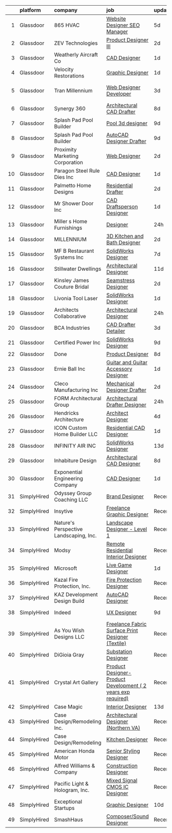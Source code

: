 

|    | platform    | company                                | job                                                                                                                                                                                                                                                                                                                                                                                                                                                                                                                                                                                                                                                                                                                                                                                                                                                                                                                                                                     | update_time   | location             |
|---:|:------------|:---------------------------------------|:------------------------------------------------------------------------------------------------------------------------------------------------------------------------------------------------------------------------------------------------------------------------------------------------------------------------------------------------------------------------------------------------------------------------------------------------------------------------------------------------------------------------------------------------------------------------------------------------------------------------------------------------------------------------------------------------------------------------------------------------------------------------------------------------------------------------------------------------------------------------------------------------------------------------------------------------------------------------|:--------------|:---------------------|
|  1 | Glassdoor   | 865 HVAC                               | [Website Designer SEO Manager](https://www.glassdoor.com/partner/jobListing.htm?pos=108&ao=1110586&s=58&guid=000001812d7bd8dd8f0684a64d43922b&src=GD_JOB_AD&t=SR&vt=w&ea=1&cs=1_7fe07a5f&cb=1654325500542&jobListingId=1007900632343&cpc=A6941EF32FEA121C&jrtk=3-0-1g4mnnm7v3c59001-1g4mnnm8ckugj800-c8f4494dc78efa26--6NYlbfkN0A4hgeKHdLyHgzaskNEvl2xXMVaueUT71iJOYpLYISQUI4874FyV4y-om7YDZqEiw17K3OJiaIz37f8-Yu8-xKzGhkymDa2EZMnG3xIQJEfUz-Agg-fPfHPSfYAmaXHqubf4sAE8YoGziBLAn2iwgW_kxOI9MjqHpJca4MLXnG8irvTF9X5veYepHxbVz4woR6S9LsAWnlvx-JgktAoGIfg-nmwY7iwCUT9djdURsoUje6J57jJrhj_OAvprbqD8ggLsp0q8Glgwh-cDo6lOQBvt8nDS4jCL1rvteYOPTLT3Boli81DrkYGIBhCr8psde1sLhQdl24wXhxuV83YG1V3zaeu9hEcFJL_9UNmw52PwxPIt_4dMy2feaW8-P2QFd_regb6lSGLO1KtWnQhb9A5QVE5PeL4BBk23ltcuVRUtS7vcurTz0afBx3cMEiikV3iuQoPvGBzs5veIr1WKSYqUs05kvEYKbxsWydW91LuCryFGXmm9luJ-vBAUNiodLOpZhN9XkFspg%3D%3D)                                                                                     | 5d            | Knoxville, TN        |
|  2 | Glassdoor   | ZEV Technologies                       | [Product Designer III](https://www.glassdoor.com/partner/jobListing.htm?pos=124&ao=1110586&s=58&guid=000001812d7bd8dd8f0684a64d43922b&src=GD_JOB_AD&t=SR&vt=w&ea=1&cs=1_12b6b678&cb=1654325500544&jobListingId=1007910063375&cpc=4453E7D8BA65D597&jrtk=3-0-1g4mnnm7v3c59001-1g4mnnm8ckugj800-e1dc2428a9887536--6NYlbfkN0A28SFMzoJ-TaUp_cYj3x2LKes_FjOUBZj2MFfY13QaKU845laFAO-luMy7UX6_3Is02oNJsmnKXT1Vx2LifXew9RbXrs39--QLEWNgQiDLYUwHvIOF0nuGVc9eZg467jlDvf6ODFJQuYauCy3s0SBlz2dA9TglgSfjNnWNZX8vPmsdR4eLmv_H7q0yBqOTdJ9lOK0dM3WbJI96Z-XKmxVv0I7EITm5GuwdBYUFvOY0WNa2aKFmOjA-WpJU_fp_wcqFGFoxYNOMh1Efi8OYJ9N87PULS0q7iyHYo0NTAKlkHLyCIwLTsZXyg828klL2MrcI6RDmtdole1OyJPW3OLewve-FqauQ6w0LXRPcz2YQev01T-8R7HMojKkrjKfTIsKXSbNloANQ7pvsM5RH0Br2hs0H-s-An5jQUtfhEF17-Hpjda8jCLXeZusCJ-CZPxklDZ3zaa_EGeWGIUrfmaPxbnErj_7Bf1gq-kCIpRzLaTVKc3uRQ22klQmLOVSE7x0%3D)                                                                                                           | 2d            | Centralia, WA        |
|  3 | Glassdoor   | Weatherly Aircraft Co                  | [CAD Designer](https://www.glassdoor.com/partner/jobListing.htm?pos=122&ao=1110586&s=58&guid=000001812d7bd8dd8f0684a64d43922b&src=GD_JOB_AD&t=SR&vt=w&ea=1&cs=1_f095afd9&cb=1654325500544&jobListingId=1007913578861&cpc=0FDC0B3BE6F17F6B&jrtk=3-0-1g4mnnm7v3c59001-1g4mnnm8ckugj800-ff5515bd48ef1d9d--6NYlbfkN0DdNONLqhA8z6QrX6vw37qu8cGScUjPKwqVQr3YAsb4-1kF9zPio8EJf0Wo1LlSMVdz-fw_xqFXJRVFQrr1pznmoXWvFC9OrHnqB7uHIupHLeEwjr56A0QUW_0hNqArxuYCnAVk0qp5SWeqhPGY3GJ9WxyXgNSbNZ3jg-fnh8YXpAZd73y2fVa9SlLhT37twv6IqOylSP5n61-FH0mfHnJ9aBR0MiTU4SQEW1gaQn8evsGog2KCsuAIZRf2R6uY65PDWwH0qOllYCWPezxtz_Nmn3UCew1MYKk8GYSdNxvchQuGVfSAv3jaQPnMSHqO108AJxtcLF2NT2hVwnfFOviPPEz7Ko6ARXc3tan8IkFSXcdzZuQOnoB1DVO2jMrvBNazuCo0G-z5rXlO-usFnz_yAAWh4HWi4L1qV-Lxic1hiIl13ZkwVYp-zddggKHzSiHcTEVj73Id0J09yfw_2eJQAnKQrw3dsB07464xVahHJN2zeKiypIDUNPxSmFYzJxSJaFDvi5t6QQ%3D%3D)                                                                                                     | 1d            | Newton, KS           |
|  4 | Glassdoor   | Velocity Restorations                  | [Graphic Designer](https://www.glassdoor.com/partner/jobListing.htm?pos=101&ao=1110586&s=58&guid=000001812d7bd8dd8f0684a64d43922b&src=GD_JOB_AD&t=SR&vt=w&ea=1&cs=1_41669f41&cb=1654325500540&jobListingId=1007914778663&cpc=6C4C3D207A8E89B7&jrtk=3-0-1g4mnnm7v3c59001-1g4mnnm8ckugj800-6beba033e76bfc05--6NYlbfkN0AN77IQYG4qNB0SF0w9dx5AeT6p643ab1gAjaH6HGqssSTiJOziOUFQx-rkxQ2Qw5b_We3bixnbMyboxXkXqx58B006Ff1qkeIiymx7jJ9yKledy_gIAyf7QKWWqyLvCuQo5tklCV9eQbe9QSKaLOIO4GQZl8arah8IM7MSUHMUryxAuuG-tpQ6Gft2TiLhF-9nxY9dtSY2hdTYV8t7x5foYi_7CB4VCx-Gf0vft03peq9xEwD9LOPk8oOiPHJ1vBJLwsxoVENeq8IS6998_9Oj3BcYtOG51ztuFtnNqWIBosbnQhDTpEyFg_iRb2AJAFaL9LxcRs6ZNnRjTOZzEdYQl40I3lXgZhVhgPVa_SY7P3w3WPfb4QPDRMUI77zFcRe6tpfDrh4kXbUgk-73X3ARiOMYJ5mxY_0qMfp3Fv-7mFd4-AK0kMFQq7Gv5XeSz3dKrRTc42sx2uH5XJI64BOXyfObzU2B1evQe3HRincqGCLLmU5PN2dq9rPk29b14KAYzEiaGgf1BzjZSzT6ksDWU0t4CtO9kPcVSWE3CkoREXBBo3Q1KsC2oba8eju-aRlrio1omh2LvbZ_zNO9SIQs8-tMdN1Qmn2UP1XDxDnAwA%3D%3D) | 1d            | Cantonment, FL       |
|  5 | Glassdoor   | Tran Millennium                        | [Web Designer Developer](https://www.glassdoor.com/partner/jobListing.htm?pos=120&ao=1110586&s=58&guid=000001812d7bd8dd8f0684a64d43922b&src=GD_JOB_AD&t=SR&vt=w&ea=1&cs=1_fc7776ef&cb=1654325500543&jobListingId=1007907064996&cpc=AED165184C5D3F86&jrtk=3-0-1g4mnnm7v3c59001-1g4mnnm8ckugj800-4380dd67a871539e--6NYlbfkN0Cp_WSJKd_Pz82imZmURPbhd3kYBsiZi4lpMLOH6vOlLMqbuwfEg4rdHZ-5cGPka9Gjdk3C_6PRJ7cT88hxlBe2xFYnDicuHradAybaxUoCuY-ore5IEssfa27lIp0dCqN4SMBsLIG0i2PLGVZU1PzgG-CYQweitE9Q0KmStWUIySVfI0HceJXI5oiuIiYvPKbU9Ja2rCkumPhObuaEGhJzl606DW82nVj_7axoNExWg2l6NW6c3zLuCpDy6Deu2wmCAYVIpkx4iLbRoL-iEFFsjNoWNNpu7b1wtPkGD4QdkueAfkFCIYohjLL4XVevrucCM_ErFaWRR_yaLPuwrVXuuouk6lp4p5quakaJIRC61gk6aUInZgEf9W9yQPHo7Kc4Tw4builU1_5GvBEj3rdU39TUnH2hhROHiXMv-Yle-fP9U5PHhK22iK_4foHJsGyJFAvvbYruBqCKXZLEvxXxxUUcckjE8CctlBqlO57HjKgQ4a1ZkXeZvKVGJde5-lg%3D)                                                                                                         | 3d            | San Francisco, CA    |
|  6 | Glassdoor   | Synergy 360                            | [Architectural CAD Drafter](https://www.glassdoor.com/partner/jobListing.htm?pos=129&ao=1110586&s=58&guid=000001812d7bd8dd8f0684a64d43922b&src=GD_JOB_AD&t=SR&vt=w&ea=1&cs=1_822fa403&cb=1654325500544&jobListingId=1007895222653&cpc=67D5E609A3B8C355&jrtk=3-0-1g4mnnm7v3c59001-1g4mnnm8ckugj800-b7e028d21d86e714--6NYlbfkN0AY4guaBc_odNxnJHTncvfwFu86WvDwtbc_K-gSZc1x5Ih_q3JUlcq5GXHaj3DGIZ4bDnVT2nT5K25pM7t6wOW1mgmQe2OYl3wvvq5sQELxuXDlkPuh0v97B_4ZVOTzml2OaKaEoMil4icHr0LFw3rbyiZ9GJUQKU6bvXct459KoEA9CTO16azMaBDDjjXy546SDeik0cZAFOBEV-FT33vBqK1vwuHxgH_W4X07QacEHr51HqsedF3oj1iY-s6rYsNApTKFlEFLO1WqGBKZgSPllUz4lHgXECqnzLcZSAmU0V5VsnX3plWkAL__RI_ZSshu-kk9KodRoP-51DO5ZG7IylUItZlkZZTMfVH1j8XgyVly-dmP-WFzuPO58HSUC6mG52fQam5iBC5pTaDvNTeRLhGlt5VAjhmG36NkyZ4_wGJ4FWVxCAXmvQ5P-9JoZkoHubrqPpetGfbYxrjkixyp0Nr_g84hSFJ23kLIB8-D0rikQQrSdxt0_m4Nj7AKPpdU4gVE2k5Mxw%3D%3D)                                                                                        | 8d            | Remote               |
|  7 | Glassdoor   | Splash Pad Pool Builder                | [Pool 3d designer](https://www.glassdoor.com/partner/jobListing.htm?pos=104&ao=1110586&s=58&guid=000001812d7bd8dd8f0684a64d43922b&src=GD_JOB_AD&t=SR&vt=w&ea=1&cs=1_b87defea&cb=1654325500541&jobListingId=1007892726350&cpc=94CBCBB52C93839F&jrtk=3-0-1g4mnnm7v3c59001-1g4mnnm8ckugj800-05fd4f105cb79417--6NYlbfkN0BtIHER_gWwIqVulwtCOCmFCxaayHkpYg7BVqMHPwbudH9rAbRPayDntWOF12eNWibzgBDVbHpktVyx7VLjPoykwQXuN8lMJHvkp23biRSEYpGLt5as_Lqa8SKZEZgvp8o9WOazP_1xZBCicZk2sWkMFjLX4861dfAy_Gjhv0UiMwwJ9e2Z2N835XG9Bnbcgm87haC_L0kQWHJ6M0S2PXaGqPiHYvHnEHMJAAMQhMx9z3yjD7CB4HmIFCQ4nNHMkd-gCBXiEz_MbCMLYaQxIZ6V1h5jTkHpP9nX0oCc7sjlY0GEai_e5BYLXOO4ua4Z8l2dQEiPcr8hoAPwL7LfWiIuvkjWx3P1TxQE_RpgbQL1m3lgDbLiwdTfIesPoaM1sJUQ_wNeMNEr7R8B_zAg3erSSrqEy9lnMIKdTqOpX3vuC2oaISYUrqcRIOdJbsidC1N7RhY3OBrjJQJInAs_6e67lH_ljTa2WY9XJuHRA_Zn4y0RzUn58qw3eyIyni24d74%3D)                                                                                                               | 9d            | Royse City, TX       |
|  8 | Glassdoor   | Splash Pad Pool Builder                | [AutoCAD Designer Drafter](https://www.glassdoor.com/partner/jobListing.htm?pos=130&ao=1110586&s=58&guid=000001812d7bd8dd8f0684a64d43922b&src=GD_JOB_AD&t=SR&vt=w&ea=1&cs=1_60cbabd3&cb=1654325500544&jobListingId=1007892731444&cpc=95727D28359A3DAF&jrtk=3-0-1g4mnnm7v3c59001-1g4mnnm8ckugj800-68328f9e4b769328--6NYlbfkN0BtIHER_gWwIqVulwtCOCmFCxaayHkpYg7BVqMHPwbudH9rAbRPayDnzkU6E-u22zbpfrErTok4TW3q2OYXij5u_qD6CViXRbVuQq0yNWJVZR9hDpUNcg2EJto5O0qgUfYc1yBBucIQPESwkGRoP8RJZzZNLpVDYZ0iHM0ZYO-c396hkP2P1NfF6Wi99s2HG4w21Zg_CS4RBPN_qn2YgQEa38HuhTFs57dNQZ8p0gs1n6DSNSrRlhn45ZiGBd3RnJg4szlvje2mSEjfSusEmjyYpTe9JjrGDKqxmcydTjmHgUNtF-LXdd7Lv6cbJSNXbOAB1K8Q9kQnmxTnPsxLLZI4h_E2gvIl4yp2CGYCh7DxHTPUG7Y6xjre4cSANx_UX-a757-TgdCkojpZ2GA62r1s4dzLj0hkuhPbeWgAoGWofyzh5rGsMhRRFCoXtRgFWCD_TZ9uIgUcf0eLHGC7JTcRYlI4DMbnY-41IpsAQbBenSQ3Nfz-9KslIedALTUURT9x3WA8QqaZHQ%3D%3D)                                                                                         | 9d            | Royse City, TX       |
|  9 | Glassdoor   | Proximity Marketing Corporation        | [Web Designer](https://www.glassdoor.com/partner/jobListing.htm?pos=106&ao=1110586&s=58&guid=000001812d7bd8dd8f0684a64d43922b&src=GD_JOB_AD&t=SR&vt=w&ea=1&cs=1_fdef4cae&cb=1654325500541&jobListingId=1007909411123&cpc=659D999B9DA47B31&jrtk=3-0-1g4mnnm7v3c59001-1g4mnnm8ckugj800-fdf77e2082eedeef--6NYlbfkN0CKNvdBtBh9SnuMcnkEvhJOJZTsmZHyY3ybnWicrfIHv4J7uR0g30tMm3JzRMilnpWfVo-QF4Uw8pdgMyGssC4PATq4MmUjSPmr3cHzrS-WMwGluAlFVv_LBsBToci7OzFez2U5QhCA2MlykN7Stsiel1TkWxiPyTbVV0OD3FMO8qGE57eQ-Z4oOTlUt4XpxZVIlWWBL2c14U4ZhI4Yrosa9kVnVOQz9rg2KxlkD_a_bVsLaB4Dno0TzUG8xccZjBPNT8aEXpHrXqfq5GrukvjDFG2e89t-c-PSVZJuQoUQg6JWYunxzLe1gB34AqDsIh7-98kJpHg_179msTiHHvROKj0BVp9P0E2dOVLDFXWk0nTO60A0Av-dkwUcrQ38kBOOfIsqVYIb6-daQeSyItO3M4wlUug9Y8-HPvlzPxfTxHyLsqw6brqq6zV7Ni13h9kcdvqEMvF6ui-Wcc7TrVybSPyD_pCX7TkZzbfsS_4Wqkhvw9f0w4In)                                                                                                                                 | 2d            | Brunswick, OH        |
| 10 | Glassdoor   | Paragon Steel Rule Dies  Inc           | [CAD Designer](https://www.glassdoor.com/partner/jobListing.htm?pos=128&ao=1110586&s=58&guid=000001812d7bd8dd8f0684a64d43922b&src=GD_JOB_AD&t=SR&vt=w&ea=1&cs=1_249f6889&cb=1654325500544&jobListingId=1007913160650&cpc=373C8281303CC873&jrtk=3-0-1g4mnnm7v3c59001-1g4mnnm8ckugj800-59db65fe6d015aa8--6NYlbfkN0CO3DEfAY9A68AIVwcxeRGvQUfeLcLgbZIyCfLEHxv2SWGKfgJWTED4bwamL5YZTLInsewr2xATLR0D0V6hBAGZzoBd_msx_jB77AKejItsGlPeQoKK8XGff5OcLOPfXmgache3gx5Wc20vULgl5THtdy22cQUhi4MV0ySDaeRqNmxfXVbKjuDeMMfsG988EggafCcAi5JtBRJROg3QKR2FCRzNB-nUybwxSxkv0gnNR0_SXANIx1x8Audg43iOOAfWDCIoJ-ynNJGzSjjipOKJJBJ8MA1kvm8xDW2Oub5kXt_NirdymfOJEgXnYxHdf2PpNNogGBB5sKfwBOeWwEkSlHaonTXflb8_R8P1erRZ3GLxZZhWOUx_vN3GWHTa8M3Xwb6cnsUyIFQeVPecZsivv1MmiZs4fECajc9PX9434qEKG6Fzc9pyBnvCgfZl_p6OwLBAF-NFZca1z0_eJTAwCNX7cHINBGjlxsWnrmZXCRxkY9jS2H4dTMysrvePASmBooR_v0uSBQ%3D%3D)                                                                                                     | 1d            | Rochester, NY        |
| 11 | Glassdoor   | Palmetto Home Designs                  | [Residential Drafter](https://www.glassdoor.com/partner/jobListing.htm?pos=110&ao=1110586&s=58&guid=000001812d7bd8dd8f0684a64d43922b&src=GD_JOB_AD&t=SR&vt=w&ea=1&cs=1_1ad09cc1&cb=1654325500542&jobListingId=1007909690106&cpc=794C88FDD5F5E24F&jrtk=3-0-1g4mnnm7v3c59001-1g4mnnm8ckugj800-8d5e37d7127d180b--6NYlbfkN0AZiaPZyccuKjlre0e0RaBFeO48J0QExrO5hcuLctOVaJEbtQVSe57o0R-Qtg_F9vN3wi1JBynrcaIym6aD_pg7LIkPzpre25nnutSvf89jawR55tankOyxJdYQCP7LVLHem0vcZVLmR_2gn9nZp2EZPy948V6-9G16f8eha8cP3RA8xcot2jGGAb9I4NDlr-V6odI19V9SPe9bve8qVczeyBcaCDrGeqUM6cvWjq5h__LCc9EZs7zz3VhtPqQul0oz38Kzf3thRM07Dg0KiLrL3I8iUF5C4qOV4DQfIQoV5nRAJev0p75OkZrqwlJwqa9__RVPsMFbCK5ZeF7xnN-Kz1B9r6uXQuEpbuLB-mlp8qhxEpYTwGyBIix0oVRy8t9IruCiNyEJI9mmdpFaJCuSpMsxieXlVErGUm5bGnw4Xe_ptsKmcBFg7E11rFSDXwXSPgYe81Hb6liwuZ9jVA8DWtCQUFdTIJFqaTebXTWIysEHpmtfsfwnsQROmTfNjno%3D)                                                                                                            | 2d            | Columbia, SC         |
| 12 | Glassdoor   | Mr  Shower Door  Inc                   | [CAD Draftsperson   Designer](https://www.glassdoor.com/partner/jobListing.htm?pos=125&ao=1110586&s=58&guid=000001812d7bd8dd8f0684a64d43922b&src=GD_JOB_AD&t=SR&vt=w&ea=1&cs=1_7bc11c81&cb=1654325500544&jobListingId=1007913832411&cpc=1618895939391108&jrtk=3-0-1g4mnnm7v3c59001-1g4mnnm8ckugj800-d17a409315b979f7--6NYlbfkN0D_KRozbKJx95I3LRYgbj09bqBDFeyQG4s8tCOB31p2DBqcOTPOFDiTH3S3SaELRML5p_JbIBdoMXfSF-n_S_Tb2tmn-AWje9qpczZeiXsMK5UqJ5xxmGqxO94BOgJSDtKN_zdymLfzGsbJe6RORn4GbkxN8glroM9HTaEtcXO98ACtchR3gTOj8TwhHtE3cM1KWuCjePoiLCqgWvIvU19hKklxIurN4Uz7sX3VC4ksKzo51nrgy6v369iPoIWxFO8fMyWaAJAmTEwLkP-vo86GKOaiMDA2bYkTeR38K2Rtf8II87jUEVlmz_IHGYmzAO_3zY2YOX0xIC1QOxdZwtjQ7YCH6_SAq--r0j03Aradbzs7s-_pjwyd04tjcojloHSeks1cuzgZbBE1R_8LY8i9u8fSQFexo2vuutqo5izQHoplwmLbf9oie4knWiYweVep6t9maXBgqVB4BCMHFxndNjsUN0VKwRCNW2y4DW-j7O-WP8HHhEtsZxRZTIOU3hCpjZDn8gRW5A%3D%3D)                                                                                      | 1d            | Stratford, CT        |
| 13 | Glassdoor   | Miller s Home Furnishings              | [Designer](https://www.glassdoor.com/partner/jobListing.htm?pos=112&ao=1110586&s=58&guid=000001812d7bd8dd8f0684a64d43922b&src=GD_JOB_AD&t=SR&vt=w&ea=1&cs=1_8b78697c&cb=1654325500543&jobListingId=1007916208571&cpc=EABDD1D688419A1C&jrtk=3-0-1g4mnnm7v3c59001-1g4mnnm8ckugj800-6923235141fafc4b--6NYlbfkN0BXfcolWTa6HBqrTIjIxjTFy_3H-GUtIL16M5kM-MfJRPzgUlNV-6Ab6lYG1uTmA5uBXO1WhIpmLiP850S5OXfUwb-gAqPJP3VrO0pAGRKzaa6egyr3KZHZFdhI_rlU3-SI_zdE68oLkBEYpeRQLltuEC5bhI-DNcGP1liTXIavxsdSHDj1343Qw15cm31yJIsqLbsvPCMnyxHEhelFoEo0ZyNLfbgwFtYxCeYneaACy29EM8QTwbNwr8h8V5N2QPzLpKFIUA4qLW3nylBosshD0xMFNyGkJA70qV8XQs0W72Ya9SQP5ofq3Zj2M0k313PcUcVe2mTWrhPUUFNON1wbRn7ysEtI3vN6BDD1f0jtvX7eSgCoC5i6BPY0k-xEaSG9dIL2-E10cG6fC4mEDdIIMZMiA-Naak7iAFb7R66dUj0chMdNjw2Spft8H7sSkyW-0uwXR81grI5aCgmKg_lsR_nAse7BSBzR-yAS1bpXHM5Q8Ilpp8yi_FehPUZvgKCMai2Sa10QyQ%3D%3D)                                                                                                         | 24h           | North Canton, OH     |
| 14 | Glassdoor   | MILLENNIUM                             | [3D Kitchen and Bath Designer](https://www.glassdoor.com/partner/jobListing.htm?pos=127&ao=1110586&s=58&guid=000001812d7bd8dd8f0684a64d43922b&src=GD_JOB_AD&t=SR&vt=w&ea=1&cs=1_009997bd&cb=1654325500544&jobListingId=1007909996946&cpc=20E46BB5786CE82A&jrtk=3-0-1g4mnnm7v3c59001-1g4mnnm8ckugj800-f18a7d4677e66c54--6NYlbfkN0C4BOyBYIokkdHpcggqgmPMdRaXe7sM3mF3XZ-iOwTzGOeEJLV7DzM3ph56E9eP9n69UEcJtgT4qFsULaiojgnQ-aruS-9nd_acbvuSU7d_oaM5ksG0dOLLtYtLaAvCMy6AcDYLKTLMBCYpIUA1ZG6U4k57TL_4tF9Y1CR2FtTki0W68ugtXbqL4ItOe4hXvVizaNHxA6-cTpwlj85oi_NDsamjq8bHTT4BtOLb2HTMv7O_KTQOWg3ooBjvWeIpn397cfy_evfpMH7sh-W7Q-IeXAzh6tEAHJTDj-v4SsBN8h_UU5JNgHicPRyRWX4Sgvjxt5L0tz3agMayYwrjORMlO3FhdX2PRz8TnbKdkioBm5MUlryaUdNASFjnqpaAivBEjgdFAbqDKq2zvwsu3Oah_gRfhngIAe7HoHz9xxwq8nQCoNSY5dDBJEunOWm04ro-m21cbQhT44EOXe_tDgPk66X6gM8HV-hrlZ7qup8-F8FHtv47DdYXABLJ9iwiP3B7DpNwTZkmkZkvXVHmXjLl)                                                                                 | 2d            | Farmington Hills, MI |
| 15 | Glassdoor   | MF B Restaurant Systems  Inc           | [SolidWorks Designer](https://www.glassdoor.com/partner/jobListing.htm?pos=109&ao=1110586&s=58&guid=000001812d7bd8dd8f0684a64d43922b&src=GD_JOB_AD&t=SR&vt=w&ea=1&cs=1_23abc57b&cb=1654325500542&jobListingId=1007898083695&cpc=6A557DDB62DC100B&jrtk=3-0-1g4mnnm7v3c59001-1g4mnnm8ckugj800-33d710e7fe0865cb--6NYlbfkN0Bi-g4OEguhQEx4pjzkmulzkFDPdVMQm6g82nLRMcVRUHK_7i5h4gxFQ0QbmMzsK79ZxmzDzMc0k7_2En5y3F3sFdSWHAOLaaBO5iTSuq55bjL2CkFDus4IgnpqiBrpgoBDFsoylQrbbxrtlNqUePSC62V05ezzskZ6o7H6FlTTM1AWAMQREunLnmDNupRtNnCiQXGm-ohIv2ZWNwJhqrzeoXne2cOSHlKb_ex5Gd5ysBWfgXtfWfjFAhAnm4TZYe7pJQvjubVyTLlzURUmd8EFkcMiFQ8tjxT0uI_MeBurE-U3k1bor-T706hzPVvMSU1NbYwAm9jLyCzI5Ld8Q-X1lXE7kUQtr4FwrpUE05Wj6H-INdTFPJ0stDqjfwK2mZ9mRBVuFpVcPp6C_QQ65ktlJnrAsaig_53GJHxnYdL5HAQDTcGvTVWNBcAAWbGSlpai3PRDgVAj5tMF3C8RsT5h3IT9uzWplmR2jubK2ovv29kBy4os1ttGuMOOSc9-zDg%3D)                                                                                                            | 7d            | Dunbar, PA           |
| 16 | Glassdoor   | Stillwater Dwellings                   | [Architectural Designer](https://www.glassdoor.com/partner/jobListing.htm?pos=102&ao=1110586&s=58&guid=000001812d7bd8dd8f0684a64d43922b&src=GD_JOB_AD&t=SR&vt=w&ea=1&cs=1_0a3c22f9&cb=1654325500541&jobListingId=1007886567667&cpc=BEF9ACC8E202C1B7&jrtk=3-0-1g4mnnm7v3c59001-1g4mnnm8ckugj800-fd2b91db999615c9--6NYlbfkN0CHpSnjIPxMtekS58WZl5Olhjo2iWL5RjE_Boe0ccr3Fp74b-beha0UnOuCiWn2zvHewtDobFej-vhtpNRJ4q6GMxN048VrEtqW32jAqbGUFZ9n96475svq0ktyc4Oz_NQVeEJEmOSC8rUwlGz6RuMo9XoesPs-7f5gahrOoTlpmRybfc5UKsWTO4ZCUwqVgDKt_46MNi9uEOdiaOtSIHOzD5PDvNrNc1rZDbTzn8r-R-PUDIzVifXmVtqPa_Z0TNgfqHnIeqU9Lpn2OLkC23AUKQgsxrCdTaMrFGFZzFmS4UvLkbdDiu-5QZdlnKtuulifeSB4etBf5Xc0sVO4IdUJe_3rF24X5ZMwtY3HztT5U2WmUJ7NaWfSJzMZuNNDKd5lEv9-9ACXz-HTq914GkvXxWCdVt6NVsPQCJvq62Ek838ced8Nt-4DFhPeNnaLSaYqrUcG5W1ng9C6lNYIPfMgvsXgPmcOKuyS3FkoWj9EBTVgT9WvF-GgPeu4VXibW0ugnL-nmHmilw%3D%3D)                                                                                           | 11d           | Seattle, WA          |
| 17 | Glassdoor   | Kinsley James Couture Bridal           | [Seamstress Designer](https://www.glassdoor.com/partner/jobListing.htm?pos=113&ao=1110586&s=58&guid=000001812d7bd8dd8f0684a64d43922b&src=GD_JOB_AD&t=SR&vt=w&ea=1&cs=1_d537f18e&cb=1654325500543&jobListingId=1007910245160&cpc=0AD3DB1A95BF4639&jrtk=3-0-1g4mnnm7v3c59001-1g4mnnm8ckugj800-9f7814c1849150f7--6NYlbfkN0DLWr0FuvwmpNY589ecXM0wpB-l41nBtAe9mv-PvJGiqWzaIvMJUnwIgLD-Jji8e0oJGzVThFDdNUJTL7TTJHv_45h28emVL5ObgnuUYKF32rlzRpNlTbW8-jisI5EZnzGjOfQoZtjAw4ZpL2IWlsobTrULs2YxCNRsuV7xMxAiHEZVYRfm7ERlyu59rvlvp9IIyDQCt45m6rlvuC0WfaI_RAeRUooDeHULyEXlLZqvcxEJdDLu5hUadw4Q2r8Hi2Mbpli49uQmbWT8AYMOSybz_7B2-iV8Xhv9QqafqNfATfc9cw5qu-jx87sU4fLOOcSqnExxbtmb902cQ9SxEc_hSbdbvdRpn4_N9SNewECZViiafwsTRp-LRLYC9FKfERG1RTTd7h7wP4kVK9tZYxUDDafGMyGPYedPj_3yDTpwuq2-4QWn-HxDeRAs1s4x0EvdqAtDrVaH6RKBt3fCzp3KUKAfA846vviURJph80oNbOLKj9GkZa-zHEoekXjl0Miuk89bxRUMXQ%3D%3D)                                                                                              | 2d            | Los Angeles, CA      |
| 18 | Glassdoor   | Livonia Tool   Laser                   | [SolidWorks Designer](https://www.glassdoor.com/partner/jobListing.htm?pos=107&ao=1110586&s=58&guid=000001812d7bd8dd8f0684a64d43922b&src=GD_JOB_AD&t=SR&vt=w&ea=1&cs=1_3299d709&cb=1654325500542&jobListingId=1007913582344&cpc=11F487F766CE02D2&jrtk=3-0-1g4mnnm7v3c59001-1g4mnnm8ckugj800-1c6fbeab74bf5a80--6NYlbfkN0CCbkblfSHylBtxKhPpAshf0x_46THKb-9gvipInvsiAbV9QZOr56MHH76k32o0azWJb6IrET1XksVeYI8-rg1-WgHhoFi1iperH-j_ep--ChzenZjljEhEItO21CvGtmqD4rF1dDLEUVXzodfoYWlQKVJ3t2pXVbiCpxJAYEJGxtBb7uJ2Jnr-cNOG1KMrmW5hJ1m3VtYPWOQwlj3qhNbzmLyvcsC1enGwJrreX2Y8N4oEdcfN7hA84hnUwcWrXXo6Yrfc-2CebzNY6qpFhmEHfJ-_aFya26YRp4yAykhqQQ8Ljt3EaLSLfwBeXGpmhSOCxxtG1HP91qEnnZ17iPhP4UTHwQ2iUGyTUXKVVtaYPOySWhtijaDBAPFMw8v_k9dwlBQp3L9w2GF27UzIzgtdWZglQaypC5p_mbqsMTghESNEx7KNDubqys54tL2gwQBWH_4S62GriP8xHM657wcweFus10HvXlN9MaE8vcMp3xompZ_O_f31pAWoW7UHVMb7xkOnBIiIxg%3D%3D)                                                                                              | 1d            | Litchfield, MI       |
| 19 | Glassdoor   | Architects Collaborative               | [Architectural Designer](https://www.glassdoor.com/partner/jobListing.htm?pos=114&ao=1110586&s=58&guid=000001812d7bd8dd8f0684a64d43922b&src=GD_JOB_AD&t=SR&vt=w&ea=1&cs=1_0bf90eb6&cb=1654325500543&jobListingId=1007915982347&cpc=D8FBC54B4F16B65F&jrtk=3-0-1g4mnnm7v3c59001-1g4mnnm8ckugj800-fce1137dbe195807--6NYlbfkN0AhZWg9G3_OJuxn3Py0sNad4ARajCHe5yz2AP3mvXuj8dE4VGkyfksqlc8msq-btvHjOYABUf3RsbhKpqhvD7crxRVvRutIRlkvgYv-Vr5z89zhgl5FKyq29jap01P_w9hfisMkXQpO3GGtKtVQuhustD9YA1DnBszs1_8eULdeffwBc5CS0koq-xBAva6mGnIqhIvltuv3hAaWuhXPv1uh3IgftHp9RN4xZmIBkCQwmWoEZI8DHaE57OgLfDeR1HTL36HTU6DPuTj18yHCWOWu7F8tjYFg4Xqx6AqFpjzY1xvEXaVTXq1sQ34cAnX4UzheTpEV3xzpNGGZunyIXARMiLeMxGTEqOsdubRW_r8DZFS0h85dmK1qu3E6uVPJwpGqw2XAVTscdfLIAlGTm5KPNCJvSBXc1XRVMUDBn6i893h_j6N7Meldab0a8Q2FbCeSKlxVtNaccRcCX2wOIHaXpESoiPhQ8jlgVu7oAxFqOvNkZQg0b8LHRQA4hl1zjCmMrWvrbaZQDw%3D%3D)                                                                                           | 24h           | Bethesda, MD         |
| 20 | Glassdoor   | BCA Industries                         | [CAD Drafter   Detailer](https://www.glassdoor.com/partner/jobListing.htm?pos=119&ao=1110586&s=58&guid=000001812d7bd8dd8f0684a64d43922b&src=GD_JOB_AD&t=SR&vt=w&ea=1&cs=1_63eb6ef0&cb=1654325500543&jobListingId=1007905191901&cpc=A6941EF32FEA121C&jrtk=3-0-1g4mnnm7v3c59001-1g4mnnm8ckugj800-7aa6f970da839065--6NYlbfkN0BKgzQyzTF1Q9mOsR1amaS-juVGLjHt5Cdom-gEF9y-xeJJUKVdh3iJfBPScrcXAJSwWLO-hFFLuYz9X6PywsyrO4B8XvmkNocu-YMCFDZRr7oFHo7D6OOEVYjGUdLM_4MkOZjNzRtqfWZUW_-XUMAKSmx-tEKcMXFFbNZ8Dby4PLCbwuClw_gIdLcpepLqub92SISDHGYuYnm-aIBTVQBdIOsWpaS4GEY7PzYS0gEP4mifprgvk7neAYR9HqWS2crRc9PF7ImVemP75b6Ne517CJTG7qYW-Z_TbsFHbQhRMdLzKew5hXJBRcdKNkC0JVuuPiWR6R6q8TPBxkX1kTcI6Ck3XVkELMBpBdPs3UDrHWvQ73SaN_aDc2EMC3nIhi8j_a8Kk6y0PB42w9buP4jcVNUVSroTSFGhFIKM46jYgRofy9xdLYVGjOl5CaYRV0o7wtsHRtVNzPmZqrRFJR7b4vK77HJsq176lXMixqWshk1kVzZ_DwncXPhbaKIBctCTeIn5KMXWkg%3D%3D)                                                                                           | 3d            | Milwaukee, WI        |
| 21 | Glassdoor   | Certified Power Inc                    | [SolidWorks Designer](https://www.glassdoor.com/partner/jobListing.htm?pos=117&ao=1110586&s=58&guid=000001812d7bd8dd8f0684a64d43922b&src=GD_JOB_AD&t=SR&vt=w&ea=1&cs=1_f7a7dbc6&cb=1654325500543&jobListingId=1007892525019&cpc=DBA80409378ABD93&jrtk=3-0-1g4mnnm7v3c59001-1g4mnnm8ckugj800-bdce66b132eb211b--6NYlbfkN0Cen54bmMDcuXsux9zDNNrGS3D5khuA6e4o3muBQpx5jWEDwiTMEFuo6e2S8sjHPnp-13loZkv7YbePc8OyHVl5M6JSMd8jRvm_VL1PZcbP6S4IghBdD3juZP6xuAF0X77O4g-pCtzb4iDK2TBMXqTdKUddTColhcHqwd-j_5eVtpiIADjbMKXHVQ1h9qEGmCIUOhGIFHeopDcaELUXUs9dWwlxXYOQg2hTOoIXpW2HoOeckgmN92SLlHwTrbComAUYiyD1u4RD7tMuXDxfgy6UfWwUr91VMngaTOBtH6WXFMehzf0Z4XLzcl28Px_cgebVp_m_WqTM5xsH6c8yG19IdgXWd8lxjh6TUrqarI4BM3OJSUyv3n1qzHgfJG3weIiD9rzUKyJX3vJ7uZQztfWgRaEbPy0Z7PiEr0h6UKHuBO3q0-d4yE0spvBdqEFGOjUBa4aOIi2JGtO0O37nERM-tyPDK0G6ju_XaRc9M1pXo-vl0oQOb-o_sX9ra_S4Roekk6iKerF4fA%3D%3D)                                                                                              | 9d            | Minneapolis, MN      |
| 22 | Glassdoor   | Done                                   | [Product Designer](https://www.glassdoor.com/partner/jobListing.htm?pos=126&ao=1110586&s=58&guid=000001812d7bd8dd8f0684a64d43922b&src=GD_JOB_AD&t=SR&vt=w&cs=1_55e22c3c&cb=1654325500544&jobListingId=1007896596008&cpc=A7B4A44948C4CC92&jrtk=3-0-1g4mnnm7v3c59001-1g4mnnm8ckugj800-62694e3607ed607e--6NYlbfkN0C-LxO6OzFeyYVxZOsqOoGVZSPgtH8WHva8NWd1WDVRmqXupYKp1xC7mBY477ooZpLSbW9f2GHbcWvIeALBGdza5CccmxxfJIlOcVioI_zaq_nlqjoAI9qWq4AcwmRasbYh3PVdAmo-nd2dfN4TyJGlDH__UQKqaR9AQZwfwL5gEGZlNmtrP0nIZZcyiivmOFm55BD-dVevmk6S8Wttyw0UUdMBgjCYFaOspHpH7T7WjAkH1sWz1Yp_jKCpZtWw-uIs0LjBYgB4yxPCxsv_XoznC7_NgNJhtKF_DSYrPnNhmGDWMzrDr146A3eeyieihRF4owwuli14_EQoyxZLjPr8exF41zrj1TGxgKiWgUm3PZBMkSvWFAAeykcMrnHXBCIAzUa6hkf023SvFSQFl_FeQZLlpeu0uU9PsbolcEsihyNVvkLnDClO-9C5Fbe2EFWNwuTYaJz5FKV-8FPCZHeNFguYr3BSLB8z-QRtx45Nf8yNeNbSmwxS3BXvqZ6Uys-uptQCUEEHV6axpWoC4iZcHfFSCPZiQ1aNPcYzr0jwgRME8Bz4SiX9OdNO5dveHThvFgkTA0SmKPsnd6oHfQeB)                                  | 8d            | Remote               |
| 23 | Glassdoor   | Ernie Ball Inc                         | [Guitar and Guitar Accessory Designer](https://www.glassdoor.com/partner/jobListing.htm?pos=103&ao=1110586&s=58&guid=000001812d7bd8dd8f0684a64d43922b&src=GD_JOB_AD&t=SR&vt=w&ea=1&cs=1_7c69b3a1&cb=1654325500541&jobListingId=1007913746761&cpc=94B5EE8A8F4AA4CA&jrtk=3-0-1g4mnnm7v3c59001-1g4mnnm8ckugj800-b836117c7b3e0984--6NYlbfkN0BHo3qDZ7A7le6HHamVzKQBUgq6ZuOrERNBYG4szpWJEJwWCZ20GjjSRaD1x_0GR_oENmCKZD7MMlmn9oZDy04JxH0ncKys0RGO1OYqR6gg4jAT2otLg2KtznmhsVbNu2Tbx47XCdFqkgrIxGchhBm5zhgvHfp-DnN3TewB3ybjVuFtq5_YuP4IMgiO46f2WDb1Ez7tRowK6FZowz_lzJJGm58y-34ASA_tuQGYFZyJoBIDdKAfv6o2Xkf-gmvYEF0lzCKfDqH7WYJldQsWDbJG-dsweEJ4PJ1T46CFoO5cBGS8BvHYLyNyAti8sGqXCMXQYgQtd4UpetQ1jJ6_pa72WT42FdylX9pFWWIgHmf2r99fw6EAN8zuiP6LsqM12rkwb2ry2fs5TfPRjK0SkoAKm4gLm7fl60_xON5gkIvoYjam_J8i6cCL8oIb-aQgaIR5nj5krWjASFjAEx070N3-61QiQGQhx7fsc0kSYsZLepxHI0b0lyerWxzMGBRYe9Ghf8d4sV6LUrzMVCu-yABI)                                                                         | 1d            | San Luis Obispo, CA  |
| 24 | Glassdoor   | Cleco Manufacturing Inc                | [Mechanical Designer Drafter](https://www.glassdoor.com/partner/jobListing.htm?pos=111&ao=1110586&s=58&guid=000001812d7bd8dd8f0684a64d43922b&src=GD_JOB_AD&t=SR&vt=w&ea=1&cs=1_870d76e5&cb=1654325500542&jobListingId=1007910057649&cpc=28C7FD7AB333C7F7&jrtk=3-0-1g4mnnm7v3c59001-1g4mnnm8ckugj800-3d036f27ce820743--6NYlbfkN0DHZWNtguvd8G8XPYTcM_P0htvZaG9KzawZiOjUaNZT6jYrk-eZmzvwF7su4vP7iNnSm7JLCeJB1Yc2ZpLhVdKsmWMkJvQclYoyxVc_oRAqeZqIj4hxqJzdafXDGRk-Xrs9BOzrbGdrFBIJ2_4dHWW6diR8gyewb-G4fX_G3xviAYkgfUkipbk4ZoqjV_AbvC_M2LrGMC4Rr0Q3reg0SKm3dbBlkRTc6w6WsekDX7npgTie74i1OIGeMJ-E12hV08wKmGTXOcnaIwySqKTtdCnOkwmjkkkZL6UfbNX9Lw65aaumwIBms25zvHw--Izg81UW9kGxviLCKEtPnKlZxZjyIeKjKMN7r5xOhDmUQvKla-AhZA0jOpOiqXpSDaawOJOF24RrF9ahFZqS3QyUGxoSIWhjA3Wx8wPmkrPk508wL7FJNLq-HZ2SlsxKmYIzdhyE_wDOvinTczstUuBxXSSe6sJvNMVqpZzm4uRqJp-2hURLwx9is1HwdAufy0TEBdkIPgv_07lPKA%3D%3D)                                                                                      | 2d            | Hudson, NH           |
| 25 | Glassdoor   | FORM Architectural Group               | [Architectural Drafter Designer](https://www.glassdoor.com/partner/jobListing.htm?pos=115&ao=1110586&s=58&guid=000001812d7bd8dd8f0684a64d43922b&src=GD_JOB_AD&t=SR&vt=w&ea=1&cs=1_19627262&cb=1654325500543&jobListingId=1007915920138&cpc=76F449EC3649FD14&jrtk=3-0-1g4mnnm7v3c59001-1g4mnnm8ckugj800-1c84cedb03f1aa28--6NYlbfkN0DZZww-p_mr8GWlqIRBY21Wjl_Fk3kglyx5_HcxykVqwa7Oh0kVVaxepjFIidQemxbfFWo7M22ZitiX0TPRexYdiCjLe4jNKoOOx86U4NrymXscOtEpLh0matzi9D-HmlzS7Od0YWdikPQlstSkkl0NS5h14V5yxDxA5Q9OdaRPMW8XDlbaOYTVm8K9XoU-15SaXelB_M6_cEAF6Ona9jxzMtd3otpnCrGEZDEjneSIzA_X_p5CcZh2X9n9ljXj6OF2ozh9sGElYfoEyyqxl_ZVFhIT7eoQpkIL9E5BYauWaOkCBtA8K6xnWcIomONz-2OwsDo2pj-ZnOBCSQcnZ8aZn9fEb0xwjs-9hHUqBK-mUN-ngkCNY9GmvTRpZYL6don_e99-qys15mN-jzX6RzkJJ2OgLhXmufZhSI0Qg3QBoTOSONMMh1GCSYmLetY7WfUw4iBQo-StIRYMsDzUd0g31MQEyhTedGXW-rbUB3osCod0KI-N1VOZ0tZUplD_cBqRojKYLSHU2g%3D%3D)                                                                                   | 24h           | Verona, PA           |
| 26 | Glassdoor   | Hendricks Architecture                 | [Architect Designer](https://www.glassdoor.com/partner/jobListing.htm?pos=116&ao=1110586&s=58&guid=000001812d7bd8dd8f0684a64d43922b&src=GD_JOB_AD&t=SR&vt=w&ea=1&cs=1_79b0174f&cb=1654325500543&jobListingId=1007903657781&cpc=400F6699ECADBFC6&jrtk=3-0-1g4mnnm7v3c59001-1g4mnnm8ckugj800-b19d6c20fb278a99--6NYlbfkN0DmABFAHOHzjLTEYAO2L9hWZ72oHVTKuBRs1Kg9Uy5J7Dylpqon6fhySpQDpX2gQACA8C4wflI-G1uOLuiO2Dp4TF1YaxRxFoQX2FEex4uyi40p5oaMzrc43n-FIZzyYqvD-J3Gq6hRMnqc771ggOqq5tU6hry8gdamo3CtOaO-BHNjNo4EvaHUrw3FIAxOXo37cMT8GHfaLUCDi7ejQzS8y4HZk5J8-bJi3sTFv2q3gWRgMsEcaJOUT0gHL46NWk5abrHMbY6igOcj2X5zRfkc2fo8k9EseZ2Lt_JbEJ1E_JBqwtLMcRnwNKXfj3V64ONL43Ns9GNWcmO21n0_UqC6vT8K2ROx5S-_U_b8MrJC4QLuLy86x3JEmExA8Vtx7rZhszFTiJL7p6Fga_Hd2YQ0PnVUhOJTrocyggOCEpqy97WR5oOxwS9PeA-jzMuXQsBZRubefA5WW3wTprbJRl-PMQ0a_mE0W-PEoKKJe8qA_wc1yOo9F7EQpe8Hr1_UBPg%3D)                                                                                                             | 4d            | Oregon               |
| 27 | Glassdoor   | ICON Custom Home Builder  LLC          | [Residential CAD Designer](https://www.glassdoor.com/partner/jobListing.htm?pos=123&ao=1110586&s=58&guid=000001812d7bd8dd8f0684a64d43922b&src=GD_JOB_AD&t=SR&vt=w&ea=1&cs=1_0cc19dda&cb=1654325500544&jobListingId=1007913073695&cpc=BBE10130256F0C4D&jrtk=3-0-1g4mnnm7v3c59001-1g4mnnm8ckugj800-53c23d580abd9c8f--6NYlbfkN0B8RsI186BfsTqIbUN3bZxjApUdlZK0h1fG1VgwRVwox8UdcI2K0CLUEYqIu93VqBbhjUQ_dwNUHmRL4o0CUlHoNo6OcaLZ7eTrRGNkeisJWphX0sLMo6SFG-hoW-7k_WDFkz74EuhYiwBcX6vsqIN4DbxVsRj7dGNnlULhjPVzHpfNDWGQV9fnc6dZf9rbkI-sbXYuWE8h5aBUhRbV7zRCLSvLTp_7HeGKkw8ZlroAYNmRiaEEV0GAypXymAc6FMG3dIf_9oHZTWsEaVLxN6ZlBIyyPJp9lOXG65N_zvSymtJ421nfYX4JKrpyNmUij7F9Ggneic23idUa5j2AYBJt9MdkGK_oi8BhftwxhZ81XgyEunaRSu9pnkas5ihJPI5wOqINKFS3xwGO4ljKFhDjkViZP651XY6emJzCnypPOSkKJ3wUW22eZwI_8MgP5y_k_U3gYNKrKjFiPuBNI8kT8ec7EIaXivPIavo15fYjd_rI3hJ13WuLjuIEWV0WgEmOGrpYo74pTw%3D%3D)                                                                                         | 1d            | El Paso, TX          |
| 28 | Glassdoor   | INFINITY AIR  INC                      | [SolidWorks Designer](https://www.glassdoor.com/partner/jobListing.htm?pos=118&ao=1110586&s=58&guid=000001812d7bd8dd8f0684a64d43922b&src=GD_JOB_AD&t=SR&vt=w&ea=1&cs=1_a8002970&cb=1654325500543&jobListingId=1007881606908&cpc=EBF2DBC125F10176&jrtk=3-0-1g4mnnm7v3c59001-1g4mnnm8ckugj800-519c2144fe2b30ca--6NYlbfkN0AtlW_omU2Xx3W-19HQ_drmTKCWebiHnmA5lS5PDL5G8Tkeyy4LNvVzjYHtYgorz_3Epk4KzXq5Tmp1LV4NSYcpuKQQHJM9QTv7ZlY8ou9ODsHPpbwbdAz5w3JsC1AiVbN6ukfgG6222ju1oiIP2ouVYFwBVlGLHiVHmcssjZWMx1Mbd6tg3ug5rtRNXyvZNuILUOHGDI8N-fKlBhHX9rpMAY7UL0pbSrSwPlmsYK13o6hysOTb2bWgpDzdK5GqalWpW53x8-hEGSVBWPY8iH9SXCFOVv-ZHEfacFKwLIPT7mMmvCWw9efWTxj8KQq5N88YfZW7AmpaM5Js8Si5iuLHSE7V-ZhempwfyoRlyQ6UNVfQL_KMnBrdYwllo4unjOnM9cQOYMjBvNwR3dGTBSsCXXQmXH4GYCBLJlWiJPf3aN9npDhJQG-RgDBDEuVMkUBvgW1ymghw6_FAMKOnNiFWf-uswm5Rka4uDZja2QWBDmBKLs-6AWEBo9qictHPtpA%3D)                                                                                                            | 13d           | Irwindale, CA        |
| 29 | Glassdoor   | Inhabiture Design                      | [Architectural CAD Designer](https://www.glassdoor.com/partner/jobListing.htm?pos=121&ao=1110586&s=58&guid=000001812d7bd8dd8f0684a64d43922b&src=GD_JOB_AD&t=SR&vt=w&ea=1&cs=1_a990fd2a&cb=1654325500544&jobListingId=1007895101358&cpc=93E38780B6DA0368&jrtk=3-0-1g4mnnm7v3c59001-1g4mnnm8ckugj800-f4558af476db97cb--6NYlbfkN0DfhRLDY5E7BVY3xhBTAobuSaZ3WR2SqAJ-w4NHeQGDZ_AVI7MoW9SUt3RGRp7GH5I712E5Tl44Gjlt1e5yUeeJKL0bP1WE28hxh-XmiYMeg1ChZ0Y_GCi-6rbr5uqBRSKKDQfEY0AdwhrEba7GvOk7PlvMphBcyEOMIdqwY1xpZkiS9W2Le-l2H415e4pi4uqvoQvdkW4HVJMJl3vJNXfVjzZa0luE484lyijB1XGfelHmsCW7WxYAO2VGl_vX5nb9lYd2QgoSGg2INa8vOckBPbs1qgtJ36hSueLK4X9PgboXZcjTDT_hWh-H71EeqV7aGUxyjBNRGl6IuCV5B0ZoWHmU1rVWiWONQN-U31IMSyJdmjyoXKEAdEnC_EOYnMl5hDSN7kDVKZg-P0_d3hBNWaQx5hf0x4uL219u19MJiiWLnro1SwJDBK8bvZftgh2s57Ay8aLJQwZ2N6DLUtIHNASgRTBVSbu9pBJNevrZpZyBrSe4JcISQKhN6znJBnOMVZZhTCw3_A%3D%3D)                                                                                       | 8d            | Mountain View, CA    |
| 30 | Glassdoor   | Exponential Engineering Company        | [CAD Designer](https://www.glassdoor.com/partner/jobListing.htm?pos=105&ao=1110586&s=58&guid=000001812d7bd8dd8f0684a64d43922b&src=GD_JOB_AD&t=SR&vt=w&ea=1&cs=1_fe60f1ea&cb=1654325500541&jobListingId=1007913263190&cpc=9D6745D883CC632E&jrtk=3-0-1g4mnnm7v3c59001-1g4mnnm8ckugj800-33f3267ac49c704d--6NYlbfkN0Cp_WSJKd_Pz82imZmURPbhd3kYBsiZi4lpMLOH6vOlLMqbuwfEg4rd34L7aEwlcHWyeEwhkdUBsYPGolvVJw_q-_WcWQOohGqOlpxp_fZJxCFZOuzslHCpM-xjh4gZuB-5nTzNJivIEA4yIZxQiUcWwfJNrAt80Rq-ldf4riaWBZFTaR9yZeS53hhpp2CnkMHstHaYXANGhXmzK83PGg0feo1yxkU4ShdVJwst7trmNKVTisr0sdfk6vC0GIC57TFV4E2N6-zZK759d7cRyTLZaJzCsLpw1bWuxUjrWsan4tEPBp5WLoVqzR8vg7jugd2bHR-JnD5FEoRWn4A6eESuu_t0gAm7QATFpjZ3yzkbk6oMLgISyp-8lTjjhVJoMv-WOwmLWC04ZUezhjt0oYEPV6nyRsW3E2vKFXrKzlkqd1T9X-FzXZHWW_jM6G6plY3_cgwidkbpx4hIdMOjeriEV3lTkxoRl5-wh7diJq5aNBQEuLU2Xt29q59rh2f1GbwPxfIoWIrxhg%3D%3D)                                                                                                     | 1d            | Fort Collins, CO     |
| 31 | SimplyHired | Odyssey Group Coaching LLC             | [Brand Designer](https://www.simplyhired.com/job/KMk5IN8nW-ddWNlJA761_eAsYVtwLKNm_uOZ0DmBkbHyTe1NRKFrfA?q=3d+designer)                                                                                                                                                                                                                                                                                                                                                                                                                                                                                                                                                                                                                                                                                                                                                                                                                                                  | Recently      | Remote               |
| 32 | SimplyHired | Insytive                               | [Freelance Graphic Designer](https://www.simplyhired.com/job/n0OripE-PckRlxkJxrOE2mEr9j9h1x-nkx2-OiK6HDT9Q0R3h3_aNw?q=3d+designer)                                                                                                                                                                                                                                                                                                                                                                                                                                                                                                                                                                                                                                                                                                                                                                                                                                      | Recently      | Remote               |
| 33 | SimplyHired | Nature's Perspective Landscaping, Inc. | [Landscape Designer - Level 1](https://www.simplyhired.com/job/QaUjetYMbQh3TObckA-pHmUKPrmLVBbH5eyxMahlNmSFGrtp00FY1A?q=3d+designer)                                                                                                                                                                                                                                                                                                                                                                                                                                                                                                                                                                                                                                                                                                                                                                                                                                    | Recently      | Evanston, IL         |
| 34 | SimplyHired | Modsy                                  | [Remote Residential Interior Designer](https://www.simplyhired.com/job/mVfFsS8KWlfAJ5STNn0FZozlQCtwyl6AyXSeGStKfKtGTtfvfEbehQ?q=3d+designer)                                                                                                                                                                                                                                                                                                                                                                                                                                                                                                                                                                                                                                                                                                                                                                                                                            | Recently      | Remote               |
| 35 | SimplyHired | Microsoft                              | [Live Game Designer](https://www.simplyhired.com/job/xE_h3YLFl-lsJeW6_pik6acSazrDDbYN_DAQ6GTfJ7VNJyVpj8FSGA?q=3d+designer)                                                                                                                                                                                                                                                                                                                                                                                                                                                                                                                                                                                                                                                                                                                                                                                                                                              | 1d            | Redmond, WA          |
| 36 | SimplyHired | Kazal Fire Protection, Inc.            | [Fire Protection Designer](https://www.simplyhired.com/job/Q1dex7tsETJdCpyGTi2pJ3hAmarCmHZ8pckYRk6idfy2Qmg3shUp5g?q=3d+designer)                                                                                                                                                                                                                                                                                                                                                                                                                                                                                                                                                                                                                                                                                                                                                                                                                                        | Recently      | Tucson, AZ           |
| 37 | SimplyHired | KAZ Development Design Build           | [AutoCAD Designer](https://www.simplyhired.com/job/9CWBdxkVd7fZza9l0Bym729YJ2KsJ2izWIIvBUHy9574zzEnigdHoQ?q=3d+designer)                                                                                                                                                                                                                                                                                                                                                                                                                                                                                                                                                                                                                                                                                                                                                                                                                                                | Recently      | Remote               |
| 38 | SimplyHired | Indeed                                 | [UX Designer](https://www.simplyhired.com/job/7GiZIE7D3Vdy_WwQaWJKRxT3iPyT6Rqzli4Zo5eTP3IEz4tsOt1bKA?q=3d+designer)                                                                                                                                                                                                                                                                                                                                                                                                                                                                                                                                                                                                                                                                                                                                                                                                                                                     | 9d            | United States        |
| 39 | SimplyHired | As You Wish Designs LLC                | [Freelance Fabric Surface Print Designer (Textile)](https://www.simplyhired.com/job/ZBXjBnpVmB8oyLXQqmsJmJzkyGJP93qrqnOgXy8mo8Abdtc-sm6CCQ?q=3d+designer)                                                                                                                                                                                                                                                                                                                                                                                                                                                                                                                                                                                                                                                                                                                                                                                                               | Recently      | Remote               |
| 40 | SimplyHired | DiGioia Gray                           | [Substation Designer](https://www.simplyhired.com/job/cJ6s5TXNv_hzKs9gglbZhKnpHSxSQ2OzBrO6TcF_-ueiI1IZb9Omzg?q=3d+designer)                                                                                                                                                                                                                                                                                                                                                                                                                                                                                                                                                                                                                                                                                                                                                                                                                                             | Recently      | Charlotte, NC        |
| 41 | SimplyHired | Crystal Art Gallery                    | [Product Designer-Product Development ( 2 years exp required)](https://www.simplyhired.com/job/w4tCsnuPKhKOPorAwNBEEYho1ckjYepwNBopE9wVpNLhZoszbSF8ag?q=3d+designer)                                                                                                                                                                                                                                                                                                                                                                                                                                                                                                                                                                                                                                                                                                                                                                                                    | Recently      | Vernon, CA           |
| 42 | SimplyHired | Case Magic                             | [Interior Designer](https://www.simplyhired.com/job/WAgF14JmswB6TGD-JUfpPD-963ncL4DfuCrtth1pVIXsR89yXGJEBA?q=3d+designer)                                                                                                                                                                                                                                                                                                                                                                                                                                                                                                                                                                                                                                                                                                                                                                                                                                               | 13d           | Remote               |
| 43 | SimplyHired | Case Design/Remodeling Inc.            | [Architectural Designer (Northern VA)](https://www.simplyhired.com/job/ccXmIVzj7Py_sIQKmnZNWormUVfhiJNp1k1oXyOsWVu-7P5ojogw-Q?q=3d+designer)                                                                                                                                                                                                                                                                                                                                                                                                                                                                                                                                                                                                                                                                                                                                                                                                                            | Recently      | Alexandria, VA       |
| 44 | SimplyHired | Case Design/Remodeling                 | [Kitchen Designer](https://www.simplyhired.com/job/_XK_RljHJq-73kQN8sJYVIO734sbgqg_1Jpod3SeN2Hex7Vf6aGN7A?q=3d+designer)                                                                                                                                                                                                                                                                                                                                                                                                                                                                                                                                                                                                                                                                                                                                                                                                                                                | Recently      | Remote               |
| 45 | SimplyHired | American Honda Motor                   | [Senior Styling Designer](https://www.simplyhired.com/job/2IyWRo2CihV6o5fLqkVzNgfQ8D4IGx7KRrDP3fUt1Qf9Rj13dEgYSg?q=3d+designer)                                                                                                                                                                                                                                                                                                                                                                                                                                                                                                                                                                                                                                                                                                                                                                                                                                         | Recently      | Raymond, OH          |
| 46 | SimplyHired | Alfred Williams & Company              | [Construction Designer](https://www.simplyhired.com/job/WoRhtDbQOhNubS15VfOx8U9U6PT8vvSWWx3Or_0eUd2VnZ57jBwQww?q=3d+designer)                                                                                                                                                                                                                                                                                                                                                                                                                                                                                                                                                                                                                                                                                                                                                                                                                                           | Recently      | Nashville, TN        |
| 47 | SimplyHired | Pacific Light & Hologram, Inc.         | [Mixed Signal CMOS IC Designer](https://www.simplyhired.com/job/Sc4ydI-Y5NpOFOEUqhWztzjvzWmwyfMMewgYJXukJHdQGI01Wzwkiw?q=3d+designer)                                                                                                                                                                                                                                                                                                                                                                                                                                                                                                                                                                                                                                                                                                                                                                                                                                   | Recently      | Los Angeles, CA      |
| 48 | SimplyHired | Exceptional Startups                   | [Graphic Designer](https://www.simplyhired.com/job/8Jfxn4S-MZXWdyc4IQqKs4aa358iY3O0c6TKcJtwN2PDkCREnyhocw?q=3d+designer)                                                                                                                                                                                                                                                                                                                                                                                                                                                                                                                                                                                                                                                                                                                                                                                                                                                | 10d           | Remote               |
| 49 | SimplyHired | SmashHaus                              | [Composer/Sound Designer](https://www.simplyhired.com/job/5TV44fqNq9OE9PTw8D83ASmeufu-2onYgJ8O5l4Y0t9TzOHHgUVKrQ?q=3d+designer)                                                                                                                                                                                                                                                                                                                                                                                                                                                                                                                                                                                                                                                                                                                                                                                                                                         | Recently      | Remote               |
